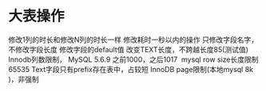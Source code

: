 # 大表操作

修改1列的时长和修改N列的时长一样
修改耗时一秒以内的操作
只修改字段名字，不修改字段长度
修改字段的default值
改变TEXT长度，不跨越长度85(测试值)
Innodb列数限制， MySQL 5.6.9 之前1000，之后1017 
mysql row size长度限制65535 
Text字段只有prefix存在表中，占较短
InnoDB page限制(本地mysql 8k )，非强制